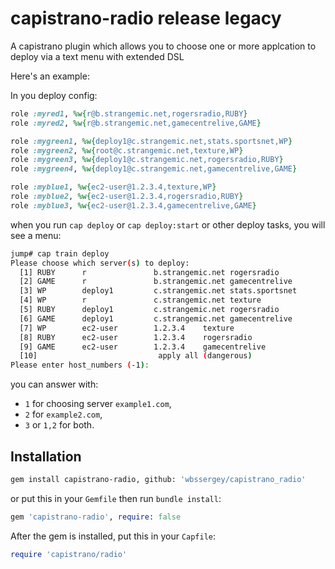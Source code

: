 # capistrano-radio release legacy
A capistrano plugin which allows you to choose one or more applcation to deploy via a text menu with extended DSL

Here's an example:

In you deploy config:

~~~ruby
role :myred1, %w{r@b.strangemic.net,rogersradio,RUBY}
role :myred2, %w{r@b.strangemic.net,gamecentrelive,GAME}

role :mygreen1, %w{deploy1@c.strangemic.net,stats.sportsnet,WP}
role :mygreen2, %w{root@c.strangemic.net,texture,WP}
role :mygreen3, %w{deploy1@c.strangemic.net,rogersradio,RUBY}
role :mygreen4, %w{deploy1@c.strangemic.net,gamecentrelive,GAME}

role :myblue1, %w{ec2-user@1.2.3.4,texture,WP}
role :myblue2, %w{ec2-user@1.2.3.4,rogersradio,RUBY}
role :myblue3, %w{ec2-user@1.2.3.4,gamecentrelive,GAME}
~~~

when you run `cap deploy` or `cap deploy:start` or other deploy tasks, you will see a menu:

~~~sh
jump# cap train deploy
Please choose which server(s) to deploy:
  [1] RUBY      r               b.strangemic.net rogersradio
  [2] GAME      r               b.strangemic.net gamecentrelive
  [3] WP        deploy1         c.strangemic.net stats.sportsnet
  [4] WP        r               c.strangemic.net texture
  [5] RUBY      deploy1         c.strangemic.net rogersradio
  [6] GAME      deploy1         c.strangemic.net gamecentrelive
  [7] WP        ec2-user        1.2.3.4    texture
  [8] RUBY      ec2-user        1.2.3.4    rogersradio
  [9] GAME      ec2-user        1.2.3.4    gamecentrelive
  [10]                           apply all (dangerous) 
Please enter host_numbers (-1): 
~~~

you can answer with:

* `1` for choosing server `example1.com`,
* `2` for `example2.com`,
* `3` or `1,2` for both.

## Installation

~~~sh
gem install capistrano-radio, github: 'wbssergey/capistrano_radio'
~~~

or put this in your `Gemfile` then run `bundle install`:

~~~ruby
gem 'capistrano-radio', require: false
~~~

After the gem is installed, put this in your `Capfile`:

~~~ruby
require 'capistrano/radio' 
~~~

